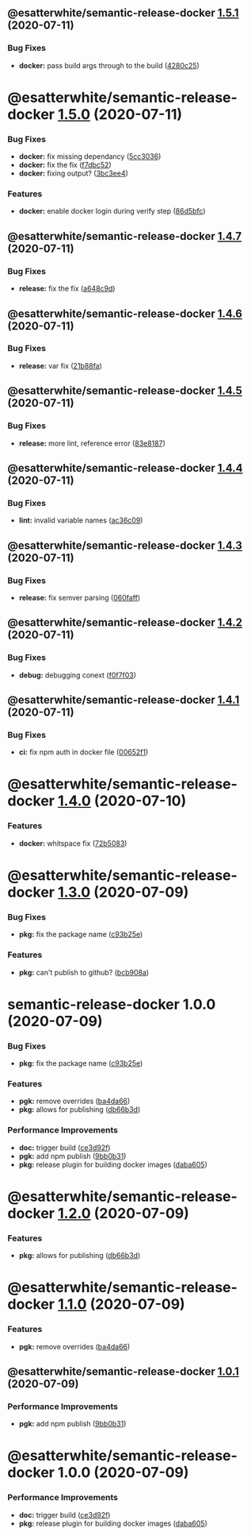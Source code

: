 ## @esatterwhite/semantic-release-docker [1.5.1](https://github.com/esatterwhite/release-project/compare/@esatterwhite/semantic-release-docker@1.5.0...@esatterwhite/semantic-release-docker@1.5.1) (2020-07-11)


### Bug Fixes

* **docker:** pass build args through to the build ([4280c25](https://github.com/esatterwhite/release-project/commit/4280c25eaf1056549cf3b347502e8a3f66a9a8a1))

# @esatterwhite/semantic-release-docker [1.5.0](https://github.com/esatterwhite/release-project/compare/@esatterwhite/semantic-release-docker@1.4.7...@esatterwhite/semantic-release-docker@1.5.0) (2020-07-11)


### Bug Fixes

* **docker:** fix missing dependancy ([5cc3036](https://github.com/esatterwhite/release-project/commit/5cc3036c2828c32e4669f42b54974a1a61e9b58e))
* **docker:** fix the fix ([f7dbc52](https://github.com/esatterwhite/release-project/commit/f7dbc52371bf5f4cf0fb641ed6fa643a07ec2d21))
* **docker:** fixing output? ([3bc3ee4](https://github.com/esatterwhite/release-project/commit/3bc3ee4d9fd0d0642c34c2cfa85c6e3cee672248))


### Features

* **docker:** enable docker login during verify step ([86d5bfc](https://github.com/esatterwhite/release-project/commit/86d5bfc30503480f5c5fb79e1282a85a6dc2104c))

## @esatterwhite/semantic-release-docker [1.4.7](https://github.com/esatterwhite/release-project/compare/@esatterwhite/semantic-release-docker@1.4.6...@esatterwhite/semantic-release-docker@1.4.7) (2020-07-11)


### Bug Fixes

* **release:** fix the fix ([a648c9d](https://github.com/esatterwhite/release-project/commit/a648c9d31bf32921b20851d5cda5a2b04b1b1609))

## @esatterwhite/semantic-release-docker [1.4.6](https://github.com/esatterwhite/release-project/compare/@esatterwhite/semantic-release-docker@1.4.5...@esatterwhite/semantic-release-docker@1.4.6) (2020-07-11)


### Bug Fixes

* **release:** var fix ([21b88fa](https://github.com/esatterwhite/release-project/commit/21b88faa9c1484dfc7d213289ea7929056671835))

## @esatterwhite/semantic-release-docker [1.4.5](https://github.com/esatterwhite/release-project/compare/@esatterwhite/semantic-release-docker@1.4.4...@esatterwhite/semantic-release-docker@1.4.5) (2020-07-11)


### Bug Fixes

* **release:** more lint, reference error ([83e8187](https://github.com/esatterwhite/release-project/commit/83e81876e7f6060d2f8d96ebe3ecd6e102fc8d48))

## @esatterwhite/semantic-release-docker [1.4.4](https://github.com/esatterwhite/release-project/compare/@esatterwhite/semantic-release-docker@1.4.3...@esatterwhite/semantic-release-docker@1.4.4) (2020-07-11)


### Bug Fixes

* **lint:** invalid variable names ([ac36c09](https://github.com/esatterwhite/release-project/commit/ac36c0952227364d5e1174c4133c06c5115e7b63))

## @esatterwhite/semantic-release-docker [1.4.3](https://github.com/esatterwhite/release-project/compare/@esatterwhite/semantic-release-docker@1.4.2...@esatterwhite/semantic-release-docker@1.4.3) (2020-07-11)


### Bug Fixes

* **release:** fix semver parsing ([060faff](https://github.com/esatterwhite/release-project/commit/060faffdbbb5119df445d35eaabebc4bd13019ca))

## @esatterwhite/semantic-release-docker [1.4.2](https://github.com/esatterwhite/release-project/compare/@esatterwhite/semantic-release-docker@1.4.1...@esatterwhite/semantic-release-docker@1.4.2) (2020-07-11)


### Bug Fixes

* **debug:** debugging conext ([f0f7f03](https://github.com/esatterwhite/release-project/commit/f0f7f039319cbec978c0148b042ae60b851e0629))

## @esatterwhite/semantic-release-docker [1.4.1](https://github.com/esatterwhite/release-project/compare/@esatterwhite/semantic-release-docker@1.4.0...@esatterwhite/semantic-release-docker@1.4.1) (2020-07-11)


### Bug Fixes

* **ci:** fix npm auth in docker file ([00652f1](https://github.com/esatterwhite/release-project/commit/00652f1b500ae896da135b1d5a4f203f86c2f3aa))

# @esatterwhite/semantic-release-docker [1.4.0](https://github.com/esatterwhite/release-project/compare/@esatterwhite/semantic-release-docker@1.3.0...@esatterwhite/semantic-release-docker@1.4.0) (2020-07-10)


### Features

* **docker:** whitspace fix ([72b5083](https://github.com/esatterwhite/release-project/commit/72b50834041da9f7598139c31d7928a556196f50))

# @esatterwhite/semantic-release-docker [1.3.0](https://github.com/esatterwhite/release-project/compare/@esatterwhite/semantic-release-docker@1.2.0...@esatterwhite/semantic-release-docker@1.3.0) (2020-07-09)


### Bug Fixes

* **pkg:** fix the package name ([c93b25e](https://github.com/esatterwhite/release-project/commit/c93b25eac9b97e1fcc8c13485ec6fb03c1bc3b81))


### Features

* **pkg:** can't publish to github? ([bcb908a](https://github.com/esatterwhite/release-project/commit/bcb908a2380ed56c9670b022a8058f10a7317d9a))

# semantic-release-docker 1.0.0 (2020-07-09)


### Bug Fixes

* **pkg:** fix the package name ([c93b25e](https://github.com/esatterwhite/release-project/commit/c93b25eac9b97e1fcc8c13485ec6fb03c1bc3b81))


### Features

* **pgk:** remove overrides ([ba4da66](https://github.com/esatterwhite/release-project/commit/ba4da6688c5c015f18cb0f57694959b1fe373b06))
* **pkg:** allows for publishing ([db66b3d](https://github.com/esatterwhite/release-project/commit/db66b3d67ce63f81d7c173a625cd84c480dcd6f6))


### Performance Improvements

* **doc:** trigger build ([ce3d92f](https://github.com/esatterwhite/release-project/commit/ce3d92fd79c67a22f49cb8da5394f1a308e91b5e))
* **pgk:** add npm publish ([9bb0b31](https://github.com/esatterwhite/release-project/commit/9bb0b31325c0578460f7a0bc89b9642d590a4fcc))
* **pkg:** release plugin for building docker images ([daba605](https://github.com/esatterwhite/release-project/commit/daba60574084c39f776e13711e8bb9de6c19bb25))

# @esatterwhite/semantic-release-docker [1.2.0](https://github.com/esatterwhite/release-project/compare/@esatterwhite/semantic-release-docker@1.1.0...@esatterwhite/semantic-release-docker@1.2.0) (2020-07-09)


### Features

* **pkg:** allows for publishing ([db66b3d](https://github.com/esatterwhite/release-project/commit/db66b3d67ce63f81d7c173a625cd84c480dcd6f6))

# @esatterwhite/semantic-release-docker [1.1.0](https://github.com/esatterwhite/release-project/compare/@esatterwhite/semantic-release-docker@1.0.1...@esatterwhite/semantic-release-docker@1.1.0) (2020-07-09)


### Features

* **pgk:** remove overrides ([ba4da66](https://github.com/esatterwhite/release-project/commit/ba4da6688c5c015f18cb0f57694959b1fe373b06))

## @esatterwhite/semantic-release-docker [1.0.1](https://github.com/esatterwhite/release-project/compare/@esatterwhite/semantic-release-docker@1.0.0...@esatterwhite/semantic-release-docker@1.0.1) (2020-07-09)


### Performance Improvements

* **pgk:** add npm publish ([9bb0b31](https://github.com/esatterwhite/release-project/commit/9bb0b31325c0578460f7a0bc89b9642d590a4fcc))

# @esatterwhite/semantic-release-docker 1.0.0 (2020-07-09)


### Performance Improvements

* **doc:** trigger build ([ce3d92f](https://github.com/esatterwhite/release-project/commit/ce3d92fd79c67a22f49cb8da5394f1a308e91b5e))
* **pkg:** release plugin for building docker images ([daba605](https://github.com/esatterwhite/release-project/commit/daba60574084c39f776e13711e8bb9de6c19bb25))

